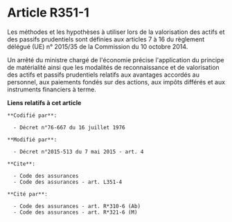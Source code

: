 # Article R351-1

Les méthodes et les hypothèses à utiliser lors de la valorisation des actifs et des passifs prudentiels sont définies aux
articles 7 à 16 du règlement délégué (UE) n° 2015/35 de la Commission du 10 octobre 2014. 

Un arrêté du ministre chargé de l'économie précise l'application du principe de matérialité ainsi que les modalités de
reconnaissance et de valorisation des actifs et passifs prudentiels relatifs aux avantages accordés au personnel, aux
paiements fondés sur des actions, aux impôts différés et aux instruments financiers à terme.

**Liens relatifs à cet article**

	**Codifié par**:

	  - Décret n°76-667 du 16 juillet 1976

	**Modifié par**:

	  - Décret n°2015-513 du 7 mai 2015 - art. 4

	**Cite**:

	  - Code des assurances
	  - Code des assurances - art. L351-4

	**Cité par**:

	  - Code des assurances - art. R*310-6 (Ab)
	  - Code des assurances - art. R*321-6 (M)
